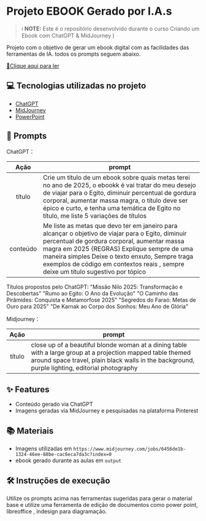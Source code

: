 # Projeto EBOOK Gerado por I.A.s


 > ℹ️ **NOTE:** Este é o repositório desenvolvido durante o curso Criando um Ebook com ChatGPT & MidJourney )

Projeto com o objetivo de gerar um ebook digital com as facilidades das ferramentas de IA. todos os prompts
seguem abaixo.

<a href="https://github.com/karengiovanna/prompts-recipe-to-create-a-ebook/blob/main/output/e-book%202025.pdf" title="View PDF now"> 📕Clique aqui para ler</a>

## 💻 Tecnologias utilizadas no projeto

- [ChatGPT](https://chat.openai.com/) 
- [MidJourney](https://www.midjourney.com/app/)
- [PowerPoint](https://www.microsoft.com/en/microsoft-365/powerpoint)

## 🧠 Prompts


ChatGPT：

|   Ação   | prompt                                                                                                                                                                                                                                                                         |
| :------: | ------------------------------------------------------------------------------------------------------------------------------------------------------------------------------------------------------------------------------------------------------------------------------ |
|  título  | Crie um título de um ebook sobre quais metas terei no ano de 2025, o ebookk é vai tratar do meu desejo de viajar para o Egito, diminuir percentual de gordura corporal, aumentar massa magra, o título deve ser épico e curto, e tenha uma temática de Egito no título, me liste 5 variações de títulos                                                         |
| conteúdo |Me liste as metas que devo ter em janeiro para alcançar o objetivo de viajar para o Egito, diminuir percentual de gordura corporal, aumentar massa magra em 2025 {REGRAS} Explique sempre de uma maneira simples Deixe o texto enxuto, Sempre traga exemplos de código em contextos reais , sempre deixe um título sugestivo por tópico |

Títulos propostos pelo ChatGPT:
"Missão Nilo 2025: Transformação e Descobertas"
"Rumo ao Egito: O Ano da Evolução"
"O Caminho das Pirâmides: Conquista e Metamorfose 2025"
"Segredos do Faraó: Metas de Ouro para 2025"
"De Karnak ao Corpo dos Sonhos: Meu Ano de Glória"

Midjourney：

|  Ação  | prompt                                                                                 |
| :----: | -------------------------------------------------------------------------------------- |
| título | close up of a beautiful blonde woman at a dining table with a large group at a projection mapped table themed around space travel, plain black walls in the background, purple lighting, editorial photography |

## ✨ Features

- Conteúdo gerado via ChatGPT
- Imagens geradas via MidJourney e pesquisadas na plataforma Pinterest

## 📚 Materiais

- Imagens utilizadas em `https://www.midjourney.com/jobs/6456de1b-1324-46ee-88be-cac6eca7da3c?index=0`
- ebook gerado durante as aulas em `output`

## 🛠️ Instruções de execução

Utilize os prompts acima nas ferramentas sugeridas para gerar o material base e utilize uma ferramenta de edição de documentos como power point, libreoffice , indesign para diagramação.
